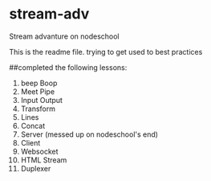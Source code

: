 # stream-adv
Stream advanture on nodeschool

This is the readme file. trying to get used to best practices

##completed the following lessons:
1. beep Boop
2. Meet Pipe
3. Input Output
4. Transform
5. Lines
6. Concat
7. Server (messed up on nodeschool's end)
8. Client
9. Websocket
10. HTML Stream
11. Duplexer
